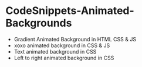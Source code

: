 # CodeSnippets-Animated-Backgrounds

* Gradient Animated Background in HTML CSS & JS
* xoxo animated background in CSS & JS
* Text animated background in CSS
* Left to right animated background in CSS
